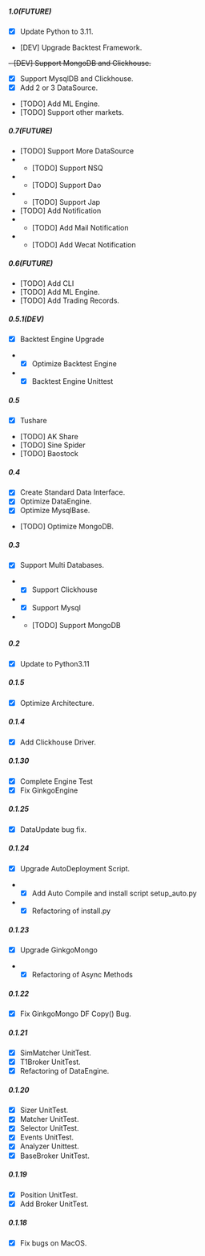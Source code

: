 ##### 1.0(FUTURE)
  - [x] Update Python to 3.11.
  - [DEV] Upgrade Backtest Framework.

  ~~- [DEV] Support MongoDB and Clickhouse.~~

  - [x] Support MysqlDB and Clickhouse.
  - [x] Add 2 or 3 DataSource.
  - [TODO] Add ML Engine.
  - [TODO] Support other markets.

##### 0.7(FUTURE)
  - [TODO]  Support More DataSource
  - - [TODO]  Support NSQ
  - - [TODO]  Support Dao
  - - [TODO]  Support Jap
  - [TODO] Add Notification
  - - [TODO] Add Mail Notification
  - - [TODO] Add Wecat Notification

##### 0.6(FUTURE)
  - [TODO] Add CLI
  - [TODO] Add ML Engine.
  - [TODO] Add Trading Records.

##### 0.5.1(DEV)
  - [x] Backtest Engine Upgrade
  - - [x] Optimize Backtest Engine
  - - [x] Backtest Engine Unittest

##### 0.5
  - [x] Tushare
  - [TODO] AK Share
  - [TODO] Sine Spider
  - [TODO] Baostock

##### 0.4
  - [x] Create Standard Data Interface.
  - [x] Optimize DataEngine.
  - [x] Optimize MysqlBase.
  - [TODO] Optimize MongoDB.

##### 0.3
  - [x] Support Multi Databases.
  - - [x] Support Clickhouse
  - - [x] Support Mysql
  - - [TODO] Support MongoDB

##### 0.2
  - [x] Update to Python3.11

##### 0.1.5
  - [x] Optimize Architecture.

##### 0.1.4
  - [x] Add Clickhouse Driver.

##### 0.1.30
  - [x] Complete Engine Test
  - [x] Fix GinkgoEngine

##### 0.1.25
  - [x] DataUpdate bug fix.

##### 0.1.24
  - [x] Upgrade AutoDeployment Script.
  - - [x] Add Auto Compile and install script  setup_auto.py
  - - [x] Refactoring of install.py

##### 0.1.23
  - [x] Upgrade GinkgoMongo
  - - [x] Refactoring of Async Methods

##### 0.1.22
  - [x] Fix GinkgoMongo DF Copy() Bug.

##### 0.1.21
  - [x] SimMatcher UnitTest.
  - [x] T1Broker UnitTest.
  - [x] Refactoring of DataEngine.

##### 0.1.20
  - [x] Sizer UnitTest.
  - [x] Matcher UnitTest.
  - [x] Selector UnitTest.
  - [x] Events UnitTest.
  - [x] Analyzer Unittest.
  - [x] BaseBroker UnitTest.

##### 0.1.19
  - [x] Position UnitTest.
  - [x] Add Broker UnitTest.

##### 0.1.18
  - [x] Fix bugs on MacOS.
